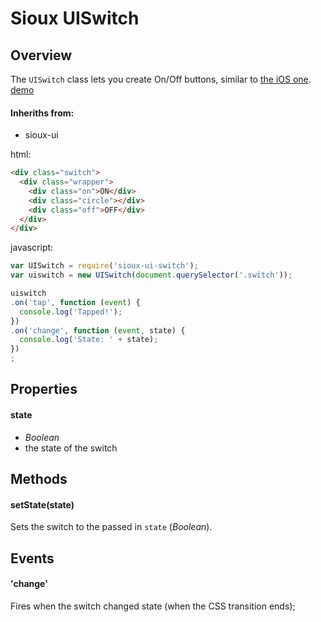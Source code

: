 # Sioux UISwitch

## Overview

The `UISwitch` class lets you create On/Off buttons, similar to [the iOS one](http://developer.apple.com/library/ios/#documentation/uikit/reference/UISwitch_Class/Reference/Reference.html). [demo](http://felix.lovassy.hu/projects/gellert/sioux/switchexample/)

#### Inheriths from:
- sioux-ui

html:
``` html
<div class="switch">
  <div class="wrapper">
    <div class="on">ON</div>
    <div class="circle"></div>
    <div class="off">OFF</div>
  </div>
</div>
```

javascript:
``` js
var UISwitch = require('sioux-ui-switch');
var uiswitch = new UISwitch(document.querySelector('.switch'));

uiswitch
.on('tap', function (event) {
  console.log('Tapped!');
})
.on('change', function (event, state) {
  console.log('State: ' + state);
})
;
```

## Properties
#### state
- _Boolean_
- the state of the switch

## Methods
#### setState(state)
Sets the switch to the passed in `state` (_Boolean_).

## Events
#### 'change'
Fires when the switch changed state (when the CSS transition ends);